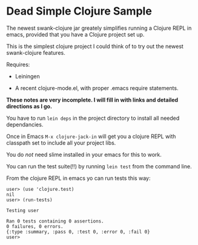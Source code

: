 Dead Simple Clojure Sample
==========================

The newest swank-clojure jar greately simplifies running a Clojure REPL in emacs, provided that you have 
a Clojure project set up.

This is the simplest clojure project I could think of to try out the newest swank-clojure features.

Requires:

-	Leiningen

- A recent clojure-mode.el, with proper .emacs require statements.


__These notes are very incomplete.  I will fill in with links and detailed directions as I go.__

You have to run `lein deps` in the project directory to install all needed dependancies.

Once in Emacs `M-x clojure-jack-in` will get you a clojure REPL with classpath set to include all your project libs.

You do _not_ need slime installed in your emacs for this to work.

You can run the test suite(!!) by running `lein test` from the command line.

From the clojure REPL in emacs yo can run tests this way:

    user> (use 'clojure.test)
    nil
    user> (run-tests)
    
    Testing user
    
    Ran 0 tests containing 0 assertions.
    0 failures, 0 errors.
    {:type :summary, :pass 0, :test 0, :error 0, :fail 0}
    user>

